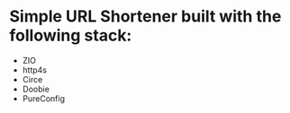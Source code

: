 
# Simple URL Shortener built with the following stack:

* ZIO
* http4s
* Circe
* Doobie
* PureConfig
